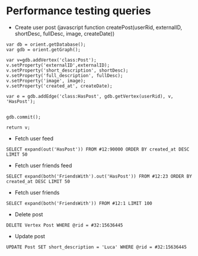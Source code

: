 # Performance testing queries

* Create user post (javascript function createPost(userRid, externalID, shortDesc, fullDesc, image, createDate))

```
var db = orient.getDatabase();
var gdb = orient.getGraph();

var v=gdb.addVertex('class:Post');
v.setProperty('externalID',externalID);
v.setProperty('short_description', shortDesc);
v.setProperty('full_description', fullDesc);
v.setProperty('image', image);
v.setProperty('created_at', createDate);

var e = gdb.addEdge('class:HasPost', gdb.getVertex(userRid), v, 'HasPost');


gdb.commit();

return v;
```

* Fetch user feed

```
SELECT expand(out('HasPost')) FROM #12:90000 ORDER BY created_at DESC LIMIT 50
```

* Fetch user friends feed

```
SELECT expand(both('FriendsWith').out('HasPost')) FROM #12:23 ORDER BY created_at DESC LIMIT 50
```

* Fetch user friends

```
SELECT expand(both('FriendsWith')) FROM #12:1 LIMIT 100
```

* Delete post

```
DELETE Vertex Post WHERE @rid = #32:15636445
```

* Update post

```
UPDATE Post SET short_description = 'Luca' WHERE @rid = #32:15636445
```